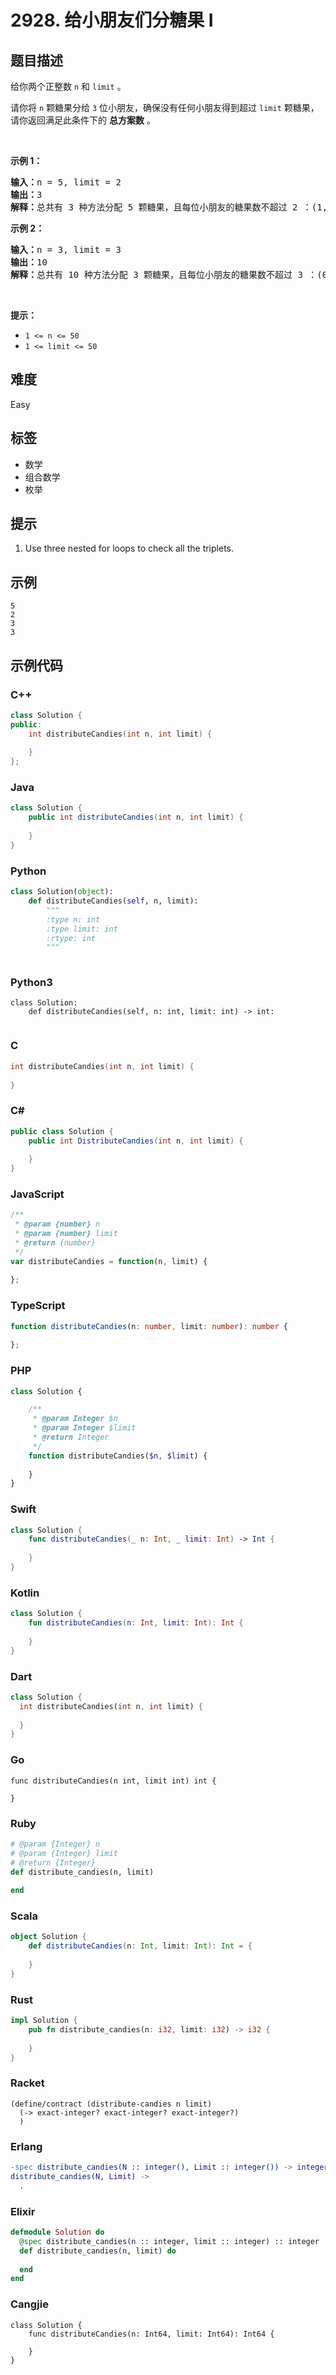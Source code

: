 # 2928. 给小朋友们分糖果 I

## 题目描述

<p>给你两个正整数&nbsp;<code>n</code> 和&nbsp;<code>limit</code>&nbsp;。</p>

<p>请你将 <code>n</code>&nbsp;颗糖果分给 <code>3</code>&nbsp;位小朋友，确保没有任何小朋友得到超过 <code>limit</code>&nbsp;颗糖果，请你返回满足此条件下的&nbsp;<strong>总方案数</strong>&nbsp;。</p>

<p>&nbsp;</p>

<p><strong class="example">示例 1：</strong></p>

<pre>
<b>输入：</b>n = 5, limit = 2
<b>输出：</b>3
<b>解释：</b>总共有 3 种方法分配 5 颗糖果，且每位小朋友的糖果数不超过 2 ：(1, 2, 2) ，(2, 1, 2) 和 (2, 2, 1) 。
</pre>

<p><strong class="example">示例 2：</strong></p>

<pre>
<b>输入：</b>n = 3, limit = 3
<b>输出：</b>10
<b>解释：</b>总共有 10 种方法分配 3 颗糖果，且每位小朋友的糖果数不超过 3 ：(0, 0, 3) ，(0, 1, 2) ，(0, 2, 1) ，(0, 3, 0) ，(1, 0, 2) ，(1, 1, 1) ，(1, 2, 0) ，(2, 0, 1) ，(2, 1, 0) 和 (3, 0, 0) 。
</pre>

<p>&nbsp;</p>

<p><strong>提示：</strong></p>

<ul>
	<li><code>1 &lt;= n &lt;= 50</code></li>
	<li><code>1 &lt;= limit &lt;= 50</code></li>
</ul>


## 难度

Easy

## 标签

- 数学
- 组合数学
- 枚举

## 提示

1. Use three nested for loops to check all the triplets.

## 示例

```
5
2
3
3
```

## 示例代码

### C++

```cpp
class Solution {
public:
    int distributeCandies(int n, int limit) {
        
    }
};
```

### Java

```java
class Solution {
    public int distributeCandies(int n, int limit) {
        
    }
}
```

### Python

```python
class Solution(object):
    def distributeCandies(self, n, limit):
        """
        :type n: int
        :type limit: int
        :rtype: int
        """
        
```

### Python3

```python3
class Solution:
    def distributeCandies(self, n: int, limit: int) -> int:
        
```

### C

```c
int distributeCandies(int n, int limit) {
    
}
```

### C#

```csharp
public class Solution {
    public int DistributeCandies(int n, int limit) {
        
    }
}
```

### JavaScript

```javascript
/**
 * @param {number} n
 * @param {number} limit
 * @return {number}
 */
var distributeCandies = function(n, limit) {
    
};
```

### TypeScript

```typescript
function distributeCandies(n: number, limit: number): number {
    
};
```

### PHP

```php
class Solution {

    /**
     * @param Integer $n
     * @param Integer $limit
     * @return Integer
     */
    function distributeCandies($n, $limit) {
        
    }
}
```

### Swift

```swift
class Solution {
    func distributeCandies(_ n: Int, _ limit: Int) -> Int {
        
    }
}
```

### Kotlin

```kotlin
class Solution {
    fun distributeCandies(n: Int, limit: Int): Int {
        
    }
}
```

### Dart

```dart
class Solution {
  int distributeCandies(int n, int limit) {
    
  }
}
```

### Go

```golang
func distributeCandies(n int, limit int) int {
    
}
```

### Ruby

```ruby
# @param {Integer} n
# @param {Integer} limit
# @return {Integer}
def distribute_candies(n, limit)
    
end
```

### Scala

```scala
object Solution {
    def distributeCandies(n: Int, limit: Int): Int = {
        
    }
}
```

### Rust

```rust
impl Solution {
    pub fn distribute_candies(n: i32, limit: i32) -> i32 {
        
    }
}
```

### Racket

```racket
(define/contract (distribute-candies n limit)
  (-> exact-integer? exact-integer? exact-integer?)
  )
```

### Erlang

```erlang
-spec distribute_candies(N :: integer(), Limit :: integer()) -> integer().
distribute_candies(N, Limit) ->
  .
```

### Elixir

```elixir
defmodule Solution do
  @spec distribute_candies(n :: integer, limit :: integer) :: integer
  def distribute_candies(n, limit) do
    
  end
end
```

### Cangjie

```cangjie
class Solution {
    func distributeCandies(n: Int64, limit: Int64): Int64 {

    }
}
```


